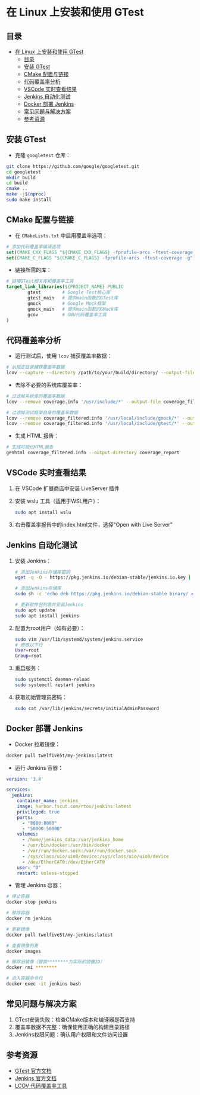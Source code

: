 # 在 Linux 上安装和使用 GTest

## 目录

- [在 Linux 上安装和使用 GTest](#在-linux-上安装和使用-gtest)
  - [目录](#目录)
  - [安装 GTest](#安装-gtest)
  - [CMake 配置与链接](#cmake-配置与链接)
  - [代码覆盖率分析](#代码覆盖率分析)
  - [VSCode 实时查看结果](#vscode-实时查看结果)
  - [Jenkins 自动化测试](#jenkins-自动化测试)
  - [Docker 部署 Jenkins](#docker-部署-jenkins)
  - [常见问题与解决方案](#常见问题与解决方案)
  - [参考资源](#参考资源)

## 安装 GTest

- 克隆 `googletest` 仓库：

```bash
git clone https://github.com/google/googletest.git
cd googletest
mkdir build
cd build
cmake ..
make -j$(nproc)
sudo make install
```

## CMake 配置与链接

- 在 `CMakeLists.txt` 中启用覆盖率选项：

```cmake
# 添加代码覆盖率编译选项
set(CMAKE_CXX_FLAGS "${CMAKE_CXX_FLAGS} -fprofile-arcs -ftest-coverage -g")
set(CMAKE_C_FLAGS "${CMAKE_C_FLAGS} -fprofile-arcs -ftest-coverage -g")
```

- 链接所需的库：

```cmake
# 链接GTest相关库和覆盖率工具
target_link_libraries(${PROJECT_NAME} PUBLIC
        gtest        # Google Test核心库
        gtest_main   # 提供main函数的GTest库
        gmock        # Google Mock框架
        gmock_main   # 提供main函数的GMock库
        gcov         # GNU代码覆盖率工具
)
```

## 代码覆盖率分析

- 运行测试后，使用 `lcov` 捕获覆盖率数据：

```bash
# 从指定目录捕获覆盖率数据
lcov --capture --directory /path/to/your/build/directory/ --output-file coverage.info
```

- 去除不必要的系统库覆盖率：

```bash
# 过滤掉系统库的覆盖率数据
lcov --remove coverage.info '/usr/include/*' --output-file coverage_filtered.info

# 过滤掉测试框架自身的覆盖率数据
lcov --remove coverage_filtered.info '/usr/local/include/gmock/*' --output-file coverage_filtered.info
lcov --remove coverage_filtered.info '/usr/local/include/gtest/*' --output-file coverage_filtered.info
```

- 生成 HTML 报告：

```bash
# 生成可视化HTML报告
genhtml coverage_filtered.info --output-directory coverage_report
```

## VSCode 实时查看结果

1. 在 VSCode 扩展商店中安装 LiveServer 插件

2. 安装 wslu 工具（适用于WSL用户）：

    ```bash
    sudo apt install wslu
    ```

3. 右击覆盖率报告中的index.html文件，选择"Open with Live Server"

## Jenkins 自动化测试

1. 安装 Jenkins：

    ```bash
    # 添加Jenkins存储库密钥
    wget -q -O - https://pkg.jenkins.io/debian-stable/jenkins.io.key | sudo apt-key add -

    # 添加Jenkins存储库
    sudo sh -c 'echo deb https://pkg.jenkins.io/debian-stable binary/ > /etc/apt/sources.list.d/jenkins.list'

    # 更新软件包列表并安装Jenkins
    sudo apt update
    sudo apt install jenkins
    ```

2. 配置为root用户（如有必要）：

    ```bash
    sudo vim /usr/lib/systemd/system/jenkins.service
    # 修改以下行
    User=root
    Group=root
    ```

3. 重启服务：

    ```bash
    sudo systemctl daemon-reload
    sudo systemctl restart jenkins
    ```

4. 获取初始管理员密码：

    ```bash
    sudo cat /var/lib/jenkins/secrets/initialAdminPassword
    ```

## Docker 部署 Jenkins

- Docker 拉取镜像：

```bash
docker pull twelfive5t/my-jenkins:latest
```

- 运行 Jenkins 容器：

```yaml
version: '3.8'

services:
  jenkins:
    container_name: jenkins
    image: harbor.fscut.com/rtos/jenkins:latest
    privileged: true
    ports:
      - "8080:8080"
      - "50000:50000"
    volumes:
      - /home/jenkins_data:/var/jenkins_home
      - /usr/bin/docker:/usr/bin/docker
      - /var/run/docker.sock:/var/run/docker.sock
      - /sys/class/uio/uio0/device:/sys/class/uio/uio0/device
      - /dev/EtherCAT0:/dev/EtherCAT0
    user: "0"
    restart: unless-stopped

```

- 管理 Jenkins 容器：

```bash
# 停止容器
docker stop jenkins

# 移除容器
docker rm jenkins

# 更新镜像
docker pull twelfive5t/my-jenkins:latest

# 查看镜像列表
docker images

# 移除旧镜像（替换********为实际的镜像ID）
docker rmi ********

# 进入容器命令行
docker exec -it jenkins bash
```

## 常见问题与解决方案

1. GTest安装失败：检查CMake版本和编译器是否支持
2. 覆盖率数据不完整：确保使用正确的构建目录路径
3. Jenkins权限问题：确认用户权限和文件访问设置

## 参考资源

- [GTest 官方文档](https://google.github.io/googletest/)
- [Jenkins 官方文档](https://www.jenkins.io/doc/)
- [LCOV 代码覆盖率工具](http://ltp.sourceforge.net/coverage/lcov.php)
